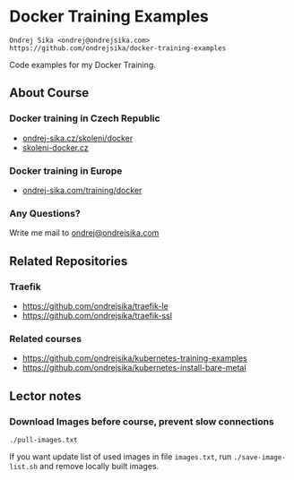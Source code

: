 # Docker Training Examples

    Ondrej Sika <ondrej@ondrejsika.com>
    https://github.com/ondrejsika/docker-training-examples

Code examples for my Docker Training.

## About Course

### Docker training in Czech Republic

- [ondrej-sika.cz/skoleni/docker](https://ondrej-sika.cz/skoleni/docker?_s=gh-dte)
- [skoleni-docker.cz](https://skoleni-docker.cz/?_s=gh-dte)

### Docker training in Europe

- [ondrej-sika.com/training/docker](https://ondrej-sika.com/training/docker?_s=gh-dte)

### Any Questions?

Write me mail to <ondrej@ondrejsika.com>


## Related Repositories

### Traefik

- https://github.com/ondrejsika/traefik-le
- https://github.com/ondrejsika/traefik-ssl

### Related courses

- https://github.com/ondrejsika/kubernetes-training-examples
- https://github.com/ondrejsika/kubernetes-install-bare-metal


## Lector notes

### Download Images before course, prevent slow connections

```
./pull-images.txt
```

If you want update list of used images in file `images.txt`, run `./save-image-list.sh` and remove locally built images.
